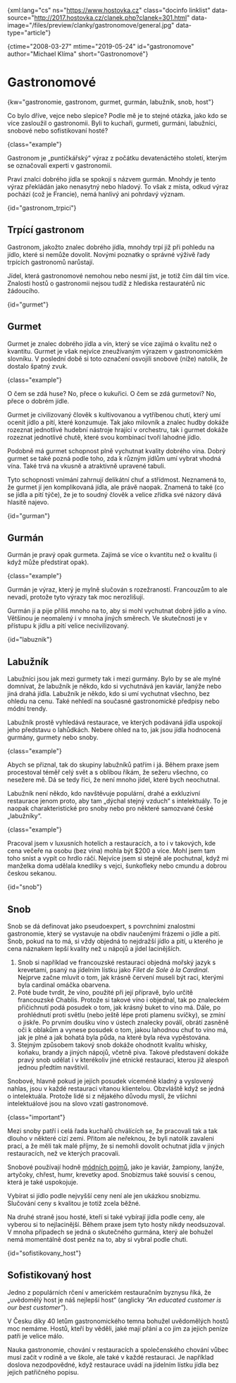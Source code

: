 
{xml:lang="cs" ns="https://www.hostovka.cz" class="docinfo linklist" data-source="http://2017.hostovka.cz/clanek.php?clanek=301.html" data-image="/files/preview/clanky/gastronomove/general.jpg" data-type="article"}

{ctime="2008-03-27" mtime="2019-05-24" id="gastronomove" author="Michael Klíma" short="Gastronomové"}

# Gastronomové

{kw="gastronomie, gastronom, gurmet, gurmán, labužník, snob, host"}

Co bylo dříve, vejce nebo slepice? Podle mě je to stejné otázka, jako kdo se více zasloužil o gastronomii. Byli to kuchaři, gurmeti, gurmáni, labužníci, snobové nebo sofistikovaní hosté?

{class="example"}

Gastronom je „puntičkářský“ výraz z počátku devatenáctého století, kterým se označovali experti v gastronomii.

Praví znalci dobrého jídla se spokojí s názvem gurmán. Mnohdy je tento výraz překládán jako nenasytný nebo hladový. To však z místa, odkud výraz pochází (což je Francie), nemá hanlivý ani pohrdavý význam.

{id="gastronom_trpici"}

## Trpící gastronom

Gastronom, jakožto znalec dobrého jídla, mnohdy trpí již při pohledu na jídlo, které si nemůže dovolit. Novými poznatky o správné výživě řady trpících gastronomů narůstají.

Jídel, která gastronomové nemohou nebo nesmí jíst, je totiž čím dál tím více. Znalosti hostů o gastronomii nejsou tudíž z hlediska restauratérů nic žádoucího.

{id="gurmet"}

## Gurmet

Gurmet je znalec dobrého jídla a vín, který se více zajímá o kvalitu než o kvantitu. Gurmet je však nejvíce zneužívaným výrazem v gastronomickém slovníku. V poslední době si toto označení osvojili snobové (níže) natolik, že dostalo špatný zvuk.

{class="example"}

O čem se zdá huse? No, přece o kukuřici. O čem se zdá gurmetovi? No, přece o dobrém jídle.

Gurmet je civilizovaný člověk s kultivovanou a vytříbenou chutí, který umí ocenit jídlo a pití, které konzumuje. Tak jako milovník a znalec hudby dokáže rozeznat jednotlivé hudební nástroje hrající v orchestru, tak i gurmet dokáže rozeznat jednotlivé chutě, které svou kombinací tvoří lahodné jídlo.

Podobně má gurmet schopnost plně vychutnat kvality dobrého vína. Dobrý gurmet se také pozná podle toho, zda k různým jídlům umí vybrat vhodná vína. Také trvá na vkusně a atraktivně upravené tabuli.

Tyto schopnosti vnímání zahrnují delikátní chuť a střídmost. Neznamená to, že gurmet jí jen komplikovaná jídla, ale právě naopak. Znamená to také (co se jídla a pití týče), že je to soudný člověk a velice zřídka své názory dává hlasitě najevo.

{id="gurman"}

## Gurmán

Gurmán je pravý opak gurmeta. Zajímá se více o kvantitu než o kvalitu (i když může předstírat opak).

{class="example"}

Gurmán je výraz, který je mylně slučován s rozežraností. Francouzům to ale nevadí, protože tyto výrazy tak moc nerozlišují.

Gurmán jí a pije příliš mnoho na to, aby si mohl vychutnat dobré jídlo a víno. Většinou je neomalený i v mnoha jiných směrech. Ve skutečnosti je v přístupu k jídlu a pití velice necivilizovaný.

{id="labuznik"}

## Labužník

Labužníci jsou jak mezi gurmety tak i mezi gurmány. Bylo by se ale mylné domnívat, že labužník je někdo, kdo si vychutnává jen kaviár, lanýže nebo jiná drahá jídla. Labužník je někdo, kdo si umí vychutnat všechno, bez ohledu na cenu. Také nehledí na současné gastronomické předpisy nebo módní trendy.

Labužník prostě vyhledává restaurace, ve kterých podávaná jídla uspokojí jeho představu o lahůdkách. Nebere ohled na to, jak jsou jídla hodnocená gurmány, gurmety nebo snoby.

{class="example"}

Abych se přiznal, tak do skupiny labužníků patřím i já. Během praxe jsem procestoval téměř celý svět a s oblibou říkám, že sežeru všechno, co nesežere mě. Dá se tedy říci, že není mnoho jídel, které bych neochutnal.

Labužník není někdo, kdo navštěvuje populární, drahé a exkluzivní restaurace jenom proto, aby tam „dýchal stejný vzduch“ s intelektuály. To je naopak charakteristické pro snoby nebo pro některé samozvané české „labužníky“.

{class="example"}

Pracoval jsem v luxusních hotelích a restauracích, a to i v takových, kde cena večeře na osobu (bez vína) mohla být $200 a více. Mohl jsem tam toho sníst a vypít co hrdlo ráčí. Nejvíce jsem si stejně ale pochutnal, když mi manželka doma udělala knedlíky s vejci, šunkofleky nebo cmundu a dobrou českou sekanou.

{id="snob"}

## Snob

Snob se dá definovat jako pseudoexpert, s povrchními znalostmi gastronomie, který se vystavuje na obdiv naučenými frázemi o jídle a pití. Snob, pokud na to má, si vždy objedná to nejdražší jídlo a pití, u kterého je cena náznakem lepší kvality než u nápojů a jídel lacinějších.

  1. Snob si například ve francouzské restauraci objedná mořský jazyk s krevetami, psaný na jídelním lístku jako _Filet de Sole à la Cardinal_. Nejprve začne mluvit o tom, jak krásně červení museli být raci, kterými byla cardinal omáčka obarvena.
  2. Poté bude tvrdit, že víno, použité při její přípravě, bylo určitě francouzské Chablis. Protože si takové víno i objednal, tak po znaleckém přičichnutí podá posudek o tom, jak krásný buket to víno má. Dále, po prohlédnutí proti světlu (nebo ještě lépe proti plamenu svíčky), se zmíní o jiskře. Po prvním doušku víno v ústech znalecky poválí, obrátí zasněně oči k oblakům a vynese posudek o tom, jakou lahodnou chuť to víno má, jak je plné a jak bohatá byla půda, na které byla réva vypěstována.
  3. Stejným způsobem takový snob dokáže ohodnotit kvalitu whisky, koňaku, brandy a jiných nápojů, včetně piva. Takové představení dokáže pravý snob udělat i v kterékoliv jiné etnické restauraci, kterou již alespoň jednou předtím navštívil.

Snobové, hlavně pokud je jejich posudek víceméně kladný a vyslovený nahlas, jsou v každé restauraci vítanou klientelou. Obzvláště když se jedná o intelektuála. Protože lidé si z nějakého důvodu myslí, že všichni intelektuálové jsou na slovo vzatí gastronomové.

{class="important"}

Mezi snoby patří i celá řada kuchařů chválících se, že pracovali tak a tak dlouho v některé cizí zemi. Přitom ale neřeknou, že byli natolik zavaleni prací, a že měli tak malé příjmy, že si nemohli dovolit ochutnat jídla v jiných restauracích, než ve kterých pracovali.

Snobové používají hodně [módních pojmů][1], jako je kaviár, žampiony, lanýže, artyčoky, chřest, humr, krevetky apod. Snobizmus také souvisí s cenou, která je také uspokojuje.

Vybírat si jídlo podle nejvyšší ceny není ale jen ukázkou snobizmu. Slučování ceny s kvalitou je totiž zcela běžné.

Na druhé straně jsou hosté, kteří si také vybírají jídla podle ceny, ale vyberou si to nejlacinější. Během praxe jsem tyto hosty nikdy neodsuzoval. V mnoha případech se jedná o skutečného gurmána, který ale bohužel nemá momentálně dost peněz na to, aby si vybral podle chuti.

{id="sofistikovany_host"}

## Sofistikovaný host

Jedno z populárních rčení v americkém restauračním byznysu říká, že „uvědomělý host je náš nejlepší host“ (anglicky _“An educated customer is our best customer”_).

V Česku díky 40 letům gastronomického temna bohužel uvědomělých hostů moc nemáme. Hostů, kteří by věděli, jaké mají přání a co jim za jejich peníze patři je velice málo.

Nauka gastronomie, chování v restauracích a společenského chování vůbec musí začít v rodině a ve škole, ale také v každé restauraci. Je například doslova nezodpovědné, když restaurace uvádí na jídelním lístku jídla bez jejich patřičného popisu.

 [1]: /modni_pojmy

